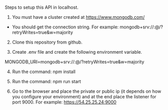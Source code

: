 
Steps to setup this API in localhost.

1. You must have a cluster created at https://www.mongodb.com/

- You should get the connection string. For example: mongodb+srv://<user>:<password>@<domain>/?retryWrites=true&w=majority

2. Clone this repository from github.

3. Create .env file and create the following environment variable.

MONGODB_URI=mongodb+srv://<user>:<password>@<domain>/?retryWrites=true&w=majority

4. Run the command:
    npm install

5. Run the command:
    npm run start

6. Go to the browser and place the private or public ip (it depends on how you configure your environment) and at the end place the listener for port 9000. For example: https://54.25.25.24:9000